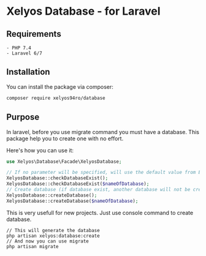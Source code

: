 # Xelyos Database - for Laravel

## Requirements

```
- PHP 7.4
- Laravel 6/7
```

## Installation

You can install the package via composer:

```bash
composer require xelyos94ro/database
```

## Purpose

In laravel, before you use migrate command you must have a database. This package help you to create one with no effort.

Here's how you can use it:

```php
use Xelyos\Database\Facade\XelyosDatabase;

// If no parameter will be specified, will use the default value from ENV file
XelyosDatabase::checkDatabaseExist();
XelyosDatabase::checkDatabaseExist($nameOfDatabase); 
// Create database (if database exist, another database will not be created)
XelyosDatabase::createDatabase(); 
XelyosDatabase::createDatabase($nameOfDatabase); 
```

This is very usefull for new projects. Just use console command to create database.

```
// This will generate the database
php artisan xelyos:database:create
// And now you can use migrate
php artisan migrate
```
